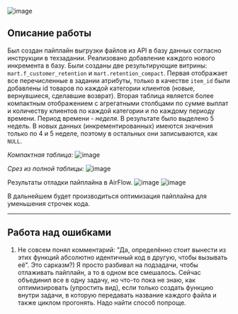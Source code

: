 ![image](https://github.com/MatthewS-M/de-project-sprint-3/assets/117388645/095c0b83-e9ae-4c02-8739-096e3417847d)

## Описание работы
Был создан пайплайн выгрузки файлов из API в базу данных согласно инструкции в техзадании. Реализовано добавление каждого нового инкремента в базу. 
Были созданы две результирующие витрины: `mart.f_customer_retention` и `mart.retention_compact`. 
Первая отображает все перечисленные в задании атрибуты, только в качестве `item_id` были добавлены id товаров по каждой категории клиентов (новые, вернувшиеся, сделавшие возврат). 
Вторая таблица является более компактным отображением с агрегатными столбцами по сумме выплат и количеству клиентов по каждой категории и по каждому периоду времени.
Период времени - _неделя_. В результате было выделено 5 недель. В новых данных (инкрементированных) имеются значения только по 4 и 5 неделе, поэтому в остальных они записываются, как `NULL`.

_Компактная таблица:_
![image](https://github.com/MatthewS-M/de-project-sprint-3/assets/117388645/2de9a1ce-a23c-48b9-81a4-c6cfee687e51)

_Срез из полной таблицы:_
![image](https://github.com/MatthewS-M/de-project-sprint-3/assets/117388645/3157e2e3-a3f0-4a44-8d02-1bf719759922)



Результаты отладки пайплайна в AirFlow.
![image](https://github.com/MatthewS-M/de-project-sprint-3/assets/117388645/8c397a30-fe15-464e-b171-cc7a3b983376)
![image](https://github.com/MatthewS-M/de-project-sprint-3/assets/117388645/75a6477b-594b-4082-8df7-09bdb0f68e11)


В дальнейшем будет производиться оптимизация пайплайна для уменьшения строчек кода.

___

## Работа над ошибками
1. Не совсем понял комментарий: "Да, определённо стоит вынести из этих функций абсолютно идентичный код в другую, чтобы вызывать её". Это сарказм?) Я просто разбивал на подзадачи, чтобы отлаживать пайплайн, а то в одном все смешалось. Сейчас объединил все в одну задачу, но что-то пока не знаю, как оптимизировать (упростить вид), если только создать функцию внутри задачи, в которую передавать название каждого файла и также циклом прогонять. Надо найти способ попроще.
